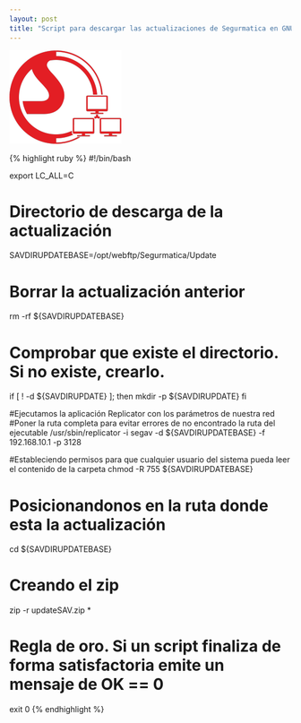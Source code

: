 ```yaml
---
layout: post
title: "Script para descargar las actualizaciones de Segurmatica en GNU/Linux usando Replicator"
---
```

![Segurmatica](/assets/img/segurmatica.png)

{% highlight ruby %}
#!/bin/bash

export LC_ALL=C

# Directorio de descarga de la actualización
SAVDIRUPDATEBASE=/opt/webftp/Segurmatica/Update

# Borrar la actualización anterior
rm -rf ${SAVDIRUPDATEBASE}

# Comprobar que existe el directorio. Si no existe, crearlo.
if [ ! -d ${SAVDIRUPDATE} ]; then
	mkdir -p ${SAVDIRUPDATE}
fi

#Ejecutamos la aplicación Replicator con los parámetros de nuestra red
#Poner la ruta completa para evitar errores de no encontrado la ruta del ejecutable
/usr/sbin/replicator -i segav -d ${SAVDIRUPDATEBASE} -f 192.168.10.1 -p 3128

#Estableciendo permisos para que cualquier usuario del sistema pueda leer el contenido de la carpeta
chmod -R 755 ${SAVDIRUPDATEBASE}

# Posicionandonos en la ruta donde esta la actualización
cd ${SAVDIRUPDATEBASE}

# Creando el zip
zip -r updateSAV.zip *

# Regla de oro. Si un script finaliza de forma satisfactoria emite un mensaje de OK == 0
exit 0
{% endhighlight %}
